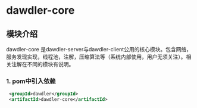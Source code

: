 # dawdler-core

## 模块介绍

dawdler-core 是dawdler-server与dawdler-client公用的核心模块。包含网络，服务发现实现，线程池，注解，压缩算法等（系统内部使用，用户无须关注）。相关注解在不同的模块有说明。

### 1. pom中引入依赖

```xml
 <groupId>dawdler</groupId>
 <artifactId>dawdler-core</artifactId>
```
